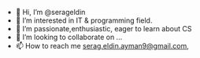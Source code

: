 - 👋 Hi, I’m @serageldin
- 👀 I’m interested in IT & programming field.
- 🌱 I’m passionate,enthusiastic, eager to learn about CS
- 💞️ I’m looking to collaborate on ...
- 📫 How to reach me serag.eldin.ayman9@gmail.com,

<!---
sergoo90/sergoo90 is a ✨ special ✨ repository because its `README.md` (this file) appears on your GitHub profile.
You can click the Preview link to take a look at your changes.
--->
